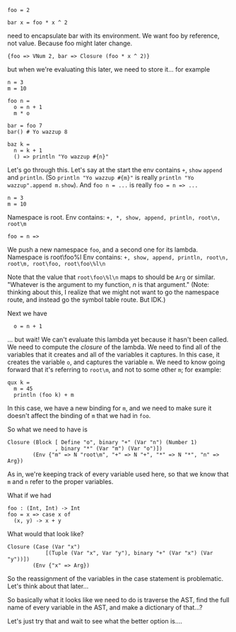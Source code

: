 ```
foo = 2

bar x = foo * x ^ 2
```

need to encapsulate bar with its environment. We want foo by reference, not value. Because foo might later change.

```
{foo => VNum 2, bar => Closure (foo * x ^ 2)}
```

but when we're evaluating this later, we need to store it... for example

```
n = 3
m = 10

foo n = 
  o = n + 1
  m * o

bar = foo 7
bar() # Yo wazzup 8

baz k = 
  n = k + 1
  () => println "Yo wazzup #{n}"
```

Let's go through this. Let's say at the start the env contains `+`, `show` `append` and `println`. (So `println "Yo wazzup #{m}"` is really `println "Yo wazzup".append m.show`). And `foo n = ...` is really `foo = n => ...`

```
n = 3
m = 10
```

Namespace is root.
Env contains: `+, *, show, append, println, root\n, root\m`

```
foo = n =>
```

We push a new namespace `foo`, and a second one for its lambda.
Namespace is root\foo\%l
Env contains: `+, show, append, println, root\n, root\m, root\foo, root\foo\%l\n`

Note that the value that `root\foo\%l\n` maps to should be `Arg` or similar. "Whatever is the argument to my function, *n* is that argument." (Note: thinking about this, I realize that we might not want to go the namespace route, and instead go the symbol table route. But IDK.)

Next we have

```
  o = n + 1
```

... but wait! We can't evaluate this lambda yet because it hasn't been called. We need to compute the *closure* of the lambda. We need to find all of the variables that it creates and all of the variables it captures. In this case, it creates the variable `o`, and captures the variable `m`. We need to know going forward that it's referring to `root\m`, and not to some other `m`; for example:

```
qux k = 
  m = 45
  println (foo k) + m
```

In this case, we have a new binding for `m`, and we need to make sure it doesn't affect the binding of `m` that we had in `foo`.

So what we need to have is

```
Closure (Block [ Define "o", binary "+" (Var "n") (Number 1)
               , binary "*" (Var "m") (Var "o")])
        (Env {"m" => N "root\m", "+" => N "+", "*" => N "*", "n" => Arg})
```

As in, we're keeping track of every variable used here, so that we know that `m` and `n` refer to the proper variables.

What if we had

```
foo : (Int, Int) -> Int
foo = x => case x of
  (x, y) -> x + y
```

What would that look like?

```
Closure (Case (Var "x") 
            [(Tuple (Var "x", Var "y"), binary "+" (Var "x") (Var "y"))])
        (Env {"x" => Arg})
```

So the reassignment of the variables in the case statement is problematic. Let's think about that later...

So basically what it looks like we need to do is traverse the AST, find the full name of every variable in the AST, and make a dictionary of that...?

Let's just try that and wait to see what the better option is....
